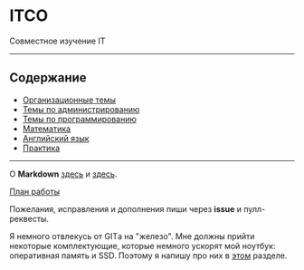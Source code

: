 # ITCO
Совместное изучение IT

---

## Содержание

+ [Организационные темы](organisation/README.md)
+ [Темы по администрированию](administration/README.md)
+ [Темы по программированию](programming/README.md)
+ [Математика](math/README.md)
+ [Английский язык](english/README.md)
+ [Практика](practice/README.md)

---

О **Markdown** [здесь](https://guides.hexlet.io/ru/markdown/) и [здесь](https://paulradzkov.com/2014/markdown_cheatsheet/).

[План работы](organisation/plans.md)

Пожелания, исправления и дополнения пиши через **issue** и пулл-реквесты. 

Я немного отвлекусь от GITа на "железо". Мне должны прийти некоторые комплектующие, которые немного ускорят мой ноутбук: оперативная память и SSD. Поэтому я напишу про них в [этом](administration/hard/README.md) разделе.
